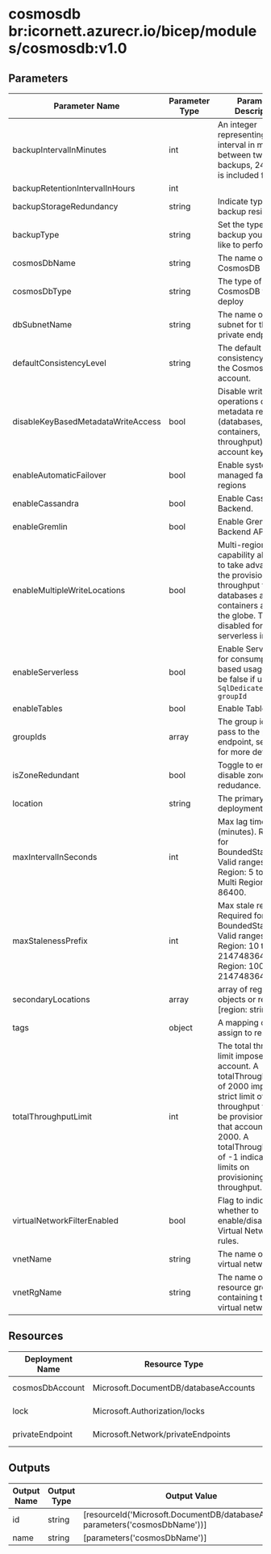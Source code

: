 # cosmosdb br:icornett.azurecr.io/bicep/modules/cosmosdb:v1.0

## Parameters

| Parameter Name                     | Parameter Type | Parameter Description                                                                                                                                                                                                                                          | Parameter DefaultValue     | Parameter AllowedValues                                   |
| ---------------------------------- | -------------- | -------------------------------------------------------------------------------------------------------------------------------------------------------------------------------------------------------------------------------------------------------------- | -------------------------- | --------------------------------------------------------- |
| backupIntervalInMinutes            | int            | An integer representing the interval in minutes between two backups, 240 (4h) is included for free                                                                                                                                                             | 240                        |                                                           |
| backupRetentionIntervalInHours     | int            |                                                                                                                                                                                                                                                                | 8                          |                                                           |
| backupStorageRedundancy            | string         | Indicate type of backup residency                                                                                                                                                                                                                              | Local                      | Geo,Zone,Local                                            |
| backupType                         | string         | Set the type of backup you would like to perform                                                                                                                                                                                                               | Periodic                   | Periodic,Continuous                                       |
| cosmosDbName                       | string         | The name of the CosmosDB instance                                                                                                                                                                                                                              |                            |                                                           |
| cosmosDbType                       | string         | The type of CosmosDB to deploy                                                                                                                                                                                                                                 | GlobalDocumentDB           | GlobalDocumentDB,MongoDB,Parse                            |
| dbSubnetName                       | string         | The name of the subnet for the private endpoint                                                                                                                                                                                                                |                            |                                                           |
| defaultConsistencyLevel            | string         | The default consistency level of the Cosmos DB account.                                                                                                                                                                                                        | Session                    | Eventual,ConsistentPrefix,Session,BoundedStaleness,Strong |
| disableKeyBasedMetadataWriteAccess | bool           | Disable write operations on metadata resources (databases, containers, throughput) via account keys                                                                                                                                                            | True                       |                                                           |
| enableAutomaticFailover            | bool           | Enable system managed failover for regions                                                                                                                                                                                                                     | True                       |                                                           |
| enableCassandra                    | bool           | Enable Cassandra Backend.                                                                                                                                                                                                                                      | False                      |                                                           |
| enableGremlin                      | bool           | Enable Gremlin Backend API.                                                                                                                                                                                                                                    | False                      |                                                           |
| enableMultipleWriteLocations       | bool           | Multi-region writes capability allows you to take advantage of the provisioned throughput for your databases and containers across the globe. This is disabled for serverless instances                                                                        | True                       |                                                           |
| enableServerless                   | bool           | Enable Serverless for consumption-based usage, should be false if using `SqlDedicated` `groupId`                                                                                                                                                               | True                       |                                                           |
| enableTables                       | bool           | Enable Table DB API.                                                                                                                                                                                                                                           | False                      |                                                           |
| groupIds                           | array          | The group ids to pass to the private endpoint, see [docs](https://learn.microsoft.com/en-us/azure/cosmos-db/how-to-configure-private-endpoints#private-zone-name-mapping) for more details                                                                     | [array('sql')]             | sql,sqldedicated,cassandra,mongodb,gremlin,table          |
| isZoneRedundant                    | bool           | Toggle to enable or disable zone redudance.                                                                                                                                                                                                                    | False                      |                                                           |
| location                           | string         | The primary deployment location                                                                                                                                                                                                                                | [resourceGroup().location] |                                                           |
| maxIntervalInSeconds               | int            | Max lag time (minutes). Required for BoundedStaleness. Valid ranges, Single Region: 5 to 84600. Multi Region: 300 to 86400.                                                                                                                                    | 300                        |                                                           |
| maxStalenessPrefix                 | int            | Max stale requests. Required for BoundedStaleness. Valid ranges, Single Region: 10 to 2147483647. Multi Region: 100000 to 2147483647.                                                                                                                          | 100000                     |                                                           |
| secondaryLocations                 | array          | array of region objects or regions: [region: string]                                                                                                                                                                                                           |                            |                                                           |
| tags                               | object         | A mapping of tags to assign to resources                                                                                                                                                                                                                       |                            |                                                           |
| totalThroughputLimit               | int            | The total throughput limit imposed on the account. A totalThroughputLimit of 2000 imposes a strict limit of max throughput that can be provisioned on that account to be 2000. A totalThroughputLimit of -1 indicates no limits on provisioning of throughput. | 4000                       |                                                           |
| virtualNetworkFilterEnabled        | bool           | Flag to indicate whether to enable/disable Virtual Network ACL rules.                                                                                                                                                                                          | True                       |                                                           |
| vnetName                           | string         | The name of the virtual network                                                                                                                                                                                                                                |                            |                                                           |
| vnetRgName                         | string         | The name of the resource group containing the virtual network                                                                                                                                                                                                  |                            |                                                           |

## Resources

| Deployment Name | Resource Type                         | Resource Version | Existing | Resource Comment |
| --------------- | ------------------------------------- | ---------------- | -------- | ---------------- |
| cosmosDbAccount | Microsoft.DocumentDB/databaseAccounts | 2022-11-15       | False    |                  |
| lock            | Microsoft.Authorization/locks         | 2020-05-01       | False    |                  |
| privateEndpoint | Microsoft.Network/privateEndpoints    | 2022-09-01       | False    |                  |

## Outputs

| Output Name | Output Type | Output Value                                                                      |
| ----------- | ----------- | --------------------------------------------------------------------------------- |
| id          | string      | [resourceId('Microsoft.DocumentDB/databaseAccounts', parameters('cosmosDbName'))] |
| name        | string      | [parameters('cosmosDbName')]                                                      |
